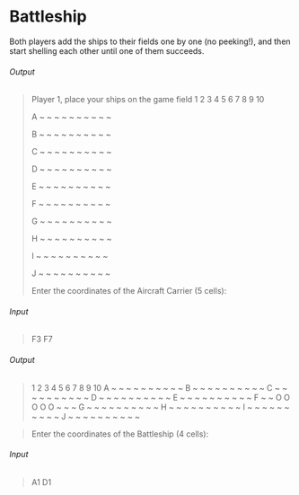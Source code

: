 # Battleship

Both players add the ships to their fields one by one (no peeking!), and then start shelling each other until one of them succeeds.

###### Output

> Player 1, place your ships on the game field
>  1 2 3 4 5 6 7 8 9 10
>
>A ~ ~ ~ ~ ~ ~ ~ ~ ~ ~
>
>B ~ ~ ~ ~ ~ ~ ~ ~ ~ ~
>
>C ~ ~ ~ ~ ~ ~ ~ ~ ~ ~
>
>D ~ ~ ~ ~ ~ ~ ~ ~ ~ ~
>
>E ~ ~ ~ ~ ~ ~ ~ ~ ~ ~
>
>F ~ ~ ~ ~ ~ ~ ~ ~ ~ ~
>
>G ~ ~ ~ ~ ~ ~ ~ ~ ~ ~
>
>H ~ ~ ~ ~ ~ ~ ~ ~ ~ ~
>
>I ~ ~ ~ ~ ~ ~ ~ ~ ~ ~
>
>J ~ ~ ~ ~ ~ ~ ~ ~ ~ ~
>
> Enter the coordinates of the Aircraft Carrier (5 cells):

###### Input

> F3 F7

###### Output

> 1 2 3 4 5 6 7 8 9 10
A ~ ~ ~ ~ ~ ~ ~ ~ ~ ~
B ~ ~ ~ ~ ~ ~ ~ ~ ~ ~
C ~ ~ ~ ~ ~ ~ ~ ~ ~ ~
D ~ ~ ~ ~ ~ ~ ~ ~ ~ ~
E ~ ~ ~ ~ ~ ~ ~ ~ ~ ~
F ~ ~ O O O O O ~ ~ ~
G ~ ~ ~ ~ ~ ~ ~ ~ ~ ~
H ~ ~ ~ ~ ~ ~ ~ ~ ~ ~
I ~ ~ ~ ~ ~ ~ ~ ~ ~ ~
J ~ ~ ~ ~ ~ ~ ~ ~ ~ ~

> Enter the coordinates of the Battleship (4 cells):

###### Input

> A1 D1